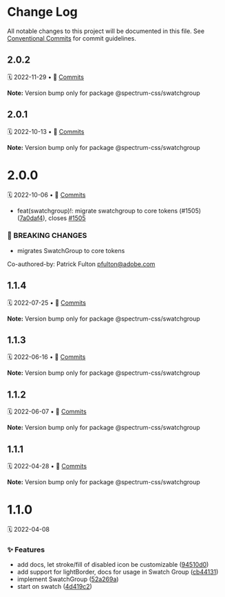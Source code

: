 # Change Log

All notable changes to this project will be documented in this file.
See [Conventional Commits](https://conventionalcommits.org) for commit guidelines.

<a name="2.0.2"></a>
## 2.0.2
🗓 2022-11-29 • 📝 [Commits](https://github.com/adobe/spectrum-css/compare/@spectrum-css/swatchgroup@2.0.1...@spectrum-css/swatchgroup@2.0.2)

**Note:** Version bump only for package @spectrum-css/swatchgroup





<a name="2.0.1"></a>
## 2.0.1
🗓 2022-10-13 • 📝 [Commits](https://github.com/adobe/spectrum-css/compare/@spectrum-css/swatchgroup@2.0.0...@spectrum-css/swatchgroup@2.0.1)

**Note:** Version bump only for package @spectrum-css/swatchgroup





<a name="2.0.0"></a>
# 2.0.0
🗓 2022-10-06 • 📝 [Commits](https://github.com/adobe/spectrum-css/compare/@spectrum-css/swatchgroup@1.1.4...@spectrum-css/swatchgroup@2.0.0)

* feat(swatchgroup)!: migrate swatchgroup to core tokens (#1505) ([7a0daf4](https://github.com/adobe/spectrum-css/commit/7a0daf4)), closes [#1505](https://github.com/adobe/spectrum-css/issues/1505)


### 🛑 BREAKING CHANGES

* migrates SwatchGroup to core tokens

Co-authored-by: Patrick Fulton <pfulton@adobe.com>





<a name="1.1.4"></a>
## 1.1.4
🗓 2022-07-25 • 📝 [Commits](https://github.com/adobe/spectrum-css/compare/@spectrum-css/swatchgroup@1.1.3...@spectrum-css/swatchgroup@1.1.4)

**Note:** Version bump only for package @spectrum-css/swatchgroup





<a name="1.1.3"></a>
## 1.1.3
🗓 2022-06-16 • 📝 [Commits](https://github.com/adobe/spectrum-css/compare/@spectrum-css/swatchgroup@1.1.2...@spectrum-css/swatchgroup@1.1.3)

**Note:** Version bump only for package @spectrum-css/swatchgroup





<a name="1.1.2"></a>
## 1.1.2
🗓 2022-06-07 • 📝 [Commits](https://github.com/adobe/spectrum-css/compare/@spectrum-css/swatchgroup@1.1.1...@spectrum-css/swatchgroup@1.1.2)

**Note:** Version bump only for package @spectrum-css/swatchgroup





<a name="1.1.1"></a>
## 1.1.1
🗓 2022-04-28 • 📝 [Commits](https://github.com/adobe/spectrum-css/compare/@spectrum-css/swatchgroup@1.1.0...@spectrum-css/swatchgroup@1.1.1)

**Note:** Version bump only for package @spectrum-css/swatchgroup





<a name="1.1.0"></a>
# 1.1.0
🗓 2022-04-08

### ✨ Features

* add docs, let stroke/fill of disabled icon be customizable ([94510d0](https://github.com/adobe/spectrum-css/commit/94510d0))
* add support for lightBorder, docs for usage in Swatch Group ([cb44131](https://github.com/adobe/spectrum-css/commit/cb44131))
* implement SwatchGroup ([52a269a](https://github.com/adobe/spectrum-css/commit/52a269a))
* start on swatch ([4d419c2](https://github.com/adobe/spectrum-css/commit/4d419c2))
